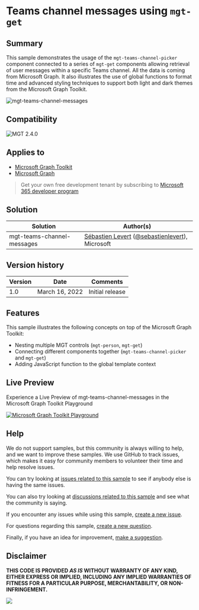 # Teams channel messages using `mgt-get`

## Summary

This sample demonstrates the usage of the `mgt-teams-channel-picker` component connected to a series of `mgt-get` components allowing retrieval of user messages within a specific Teams channel. All the data is coming from Microsoft Graph. It also illustrates the use of global functions to format time and advanced styling techniques to support both light and dark themes from the Microsoft Graph Toolkit.

![mgt-teams-channel-messages](assets/mgt-teams-channel-messages.gif)

## Compatibility

![MGT 2.4.0](https://img.shields.io/badge/MGT-2.4.0-green.svg)

## Applies to

* [Microsoft Graph Toolkit](https://docs.microsoft.com/graph/toolkit/overview)
* [Microsoft Graph](https://docs.microsoft.com/graph/)

> Get your own free development tenant by subscribing to [Microsoft 365 developer program](http://aka.ms/o365devprogram)

## Solution

| Solution                   | Author(s)                                                                                                                   |
| -------------------------- | --------------------------------------------------------------------------------------------------------------------------- |
| mgt-teams-channel-messages | [Sébastien Levert](https://github.com/sebastienlevert) ([@sebastienlevert](https://twitter.com/sebastienlevert)), Microsoft |

## Version history

| Version | Date           | Comments        |
| ------- | -------------- | --------------- |
| 1.0     | March 16, 2022 | Initial release |

## Features

This sample illustrates the following concepts on top of the Microsoft Graph Toolkit:

* Nesting multiple MGT controls (`mgt-person`, `mgt-get`)
* Connecting different components together (`mgt-teams-channel-picker` and `mgt-get`)
* Adding JavaScript function to the global template context

## Live Preview

Experience a Live Preview of mgt-teams-channel-messages in the Microsoft Graph Toolkit Playground

[![Microsoft Graph Toolkit Playground](https://img.shields.io/badge/Microsoft_Graph_Toolkit-Playground-green.svg)](https://mgt.dev?path=/story/editor--editor&manifest=https://raw.githubusercontent.com/pnp/mgt-samples/main/samples/mgt-teams-channel-messages/assets/sample.json)

## Help

We do not support samples, but this community is always willing to help, and we want to improve these samples. We use GitHub to track issues, which makes it easy for  community members to volunteer their time and help resolve issues.

You can try looking at [issues related to this sample](https://github.com/pnp/mgt-samples/issues?q=label%3A%22sample%3A%20mgt-teams-channel-messages%22) to see if anybody else is having the same issues.

You can also try looking at [discussions related to this sample](https://github.com/pnp/mgt-samples/discussions?discussions_q=mgt-teams-channel-messages) and see what the community is saying.

If you encounter any issues while using this sample, [create a new issue](https://github.com/pnp/mgt-samples/issues/new?assignees=&labels=Needs%3A+Triage+%3Amag%3A%2Ctype%3Abug-suspected%2Csample%3A%20mgt-teams-channel-messages&template=bug-report.yml&sample=mgt-teams-channel-messages&authors=@sebastienlevert&title=mgt-teams-channel-messages%20-%20).

For questions regarding this sample, [create a new question](https://github.com/pnp/mgt-samples/issues/new?assignees=&labels=Needs%3A+Triage+%3Amag%3A%2Ctype%3Aquestion%2Csample%3A%20mgt-teams-channel-messages&template=question.yml&sample=mgt-teams-channel-messages&authors=@sebastienlevert&title=mgt-teams-channel-messages%20-%20).

Finally, if you have an idea for improvement, [make a suggestion](https://github.com/pnp/mgt-samples/issues/new?assignees=&labels=Needs%3A+Triage+%3Amag%3A%2Ctype%3Aenhancement%2Csample%3A%20mgt-teams-channel-messages&template=suggestion.yml&sample=mgt-teams-channel-messages&authors=@sebastienlevert&title=mgt-teams-channel-messages%20-%20).


## Disclaimer

**THIS CODE IS PROVIDED *AS IS* WITHOUT WARRANTY OF ANY KIND, EITHER EXPRESS OR IMPLIED, INCLUDING ANY IMPLIED WARRANTIES OF FITNESS FOR A PARTICULAR PURPOSE, MERCHANTABILITY, OR NON-INFRINGEMENT.**


<img src="https://pnptelemetry.azurewebsites.net/mgt-samples/samples/mgt-teams-channel-messages" />

